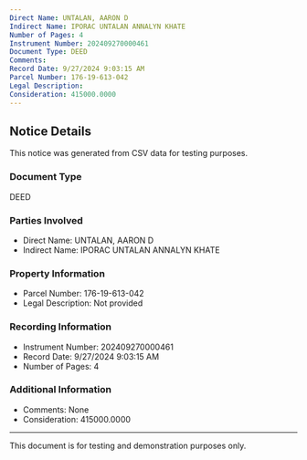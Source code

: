 ```yaml
---
Direct Name: UNTALAN, AARON D
Indirect Name: IPORAC UNTALAN ANNALYN KHATE
Number of Pages: 4
Instrument Number: 202409270000461
Document Type: DEED
Comments: 
Record Date: 9/27/2024 9:03:15 AM
Parcel Number: 176-19-613-042
Legal Description: 
Consideration: 415000.0000
---
```


## Notice Details

This notice was generated from CSV data for testing purposes.

### Document Type
DEED

### Parties Involved
- Direct Name: UNTALAN, AARON D
- Indirect Name: IPORAC UNTALAN ANNALYN KHATE

### Property Information
- Parcel Number: 176-19-613-042
- Legal Description: Not provided

### Recording Information
- Instrument Number: 202409270000461
- Record Date: 9/27/2024 9:03:15 AM
- Number of Pages: 4

### Additional Information
- Comments: None
- Consideration: 415000.0000

---

This document is for testing and demonstration purposes only.
